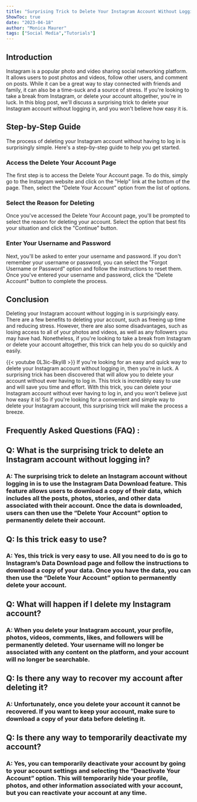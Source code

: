 ```yaml
---
title: "Surprising Trick to Delete Your Instagram Account Without Logging In - You Won't Believe How Easy It Is!"
ShowToc: true 
date: "2023-04-18"
author: "Monica Maurer" 
tags: ["Social Media","Tutorials"]
---
```

## Introduction 
Instagram is a popular photo and video sharing social networking platform. It allows users to post photos and videos, follow other users, and comment on posts. While it can be a great way to stay connected with friends and family, it can also be a time-suck and a source of stress. If you're looking to take a break from Instagram, or delete your account altogether, you're in luck. In this blog post, we'll discuss a surprising trick to delete your Instagram account without logging in, and you won't believe how easy it is. 

## Step-by-Step Guide 
The process of deleting your Instagram account without having to log in is surprisingly simple. Here's a step-by-step guide to help you get started. 

### Access the Delete Your Account Page 
The first step is to access the Delete Your Account page. To do this, simply go to the Instagram website and click on the "Help" link at the bottom of the page. Then, select the "Delete Your Account" option from the list of options. 

### Select the Reason for Deleting 
Once you've accessed the Delete Your Account page, you'll be prompted to select the reason for deleting your account. Select the option that best fits your situation and click the "Continue" button. 

### Enter Your Username and Password 
Next, you'll be asked to enter your username and password. If you don't remember your username or password, you can select the "Forgot Username or Password" option and follow the instructions to reset them. Once you've entered your username and password, click the "Delete Account" button to complete the process. 

## Conclusion 
Deleting your Instagram account without logging in is surprisingly easy. There are a few benefits to deleting your account, such as freeing up time and reducing stress. However, there are also some disadvantages, such as losing access to all of your photos and videos, as well as any followers you may have had. Nonetheless, if you're looking to take a break from Instagram or delete your account altogether, this trick can help you do so quickly and easily.

{{< youtube 0L3ic-BkyI8 >}} 
If you're looking for an easy and quick way to delete your Instagram account without logging in, then you're in luck. A surprising trick has been discovered that will allow you to delete your account without ever having to log in. This trick is incredibly easy to use and will save you time and effort. With this trick, you can delete your Instagram account without ever having to log in, and you won't believe just how easy it is! So if you're looking for a convenient and simple way to delete your Instagram account, this surprising trick will make the process a breeze.

## Frequently Asked Questions (FAQ) :
<h2>Q: What is the surprising trick to delete an Instagram account without logging in?</h2>

<h3>A: The surprising trick to delete an Instagram account without logging in is to use the Instagram Data Download feature. This feature allows users to download a copy of their data, which includes all the posts, photos, stories, and other data associated with their account. Once the data is downloaded, users can then use the “Delete Your Account” option to permanently delete their account.</h3>

<h2>Q: Is this trick easy to use?</h2>

<h3>A: Yes, this trick is very easy to use. All you need to do is go to Instagram’s Data Download page and follow the instructions to download a copy of your data. Once you have the data, you can then use the “Delete Your Account” option to permanently delete your account.</h3>

<h2>Q: What will happen if I delete my Instagram account?</h2>

<h3>A: When you delete your Instagram account, your profile, photos, videos, comments, likes, and followers will be permanently deleted. Your username will no longer be associated with any content on the platform, and your account will no longer be searchable.</h3>

<h2>Q: Is there any way to recover my account after deleting it?</h2>

<h3>A: Unfortunately, once you delete your account it cannot be recovered. If you want to keep your account, make sure to download a copy of your data before deleting it.</h3>

<h2>Q: Is there any way to temporarily deactivate my account?</h2>

<h3>A: Yes, you can temporarily deactivate your account by going to your account settings and selecting the “Deactivate Your Account” option. This will temporarily hide your profile, photos, and other information associated with your account, but you can reactivate your account at any time.</h3>




